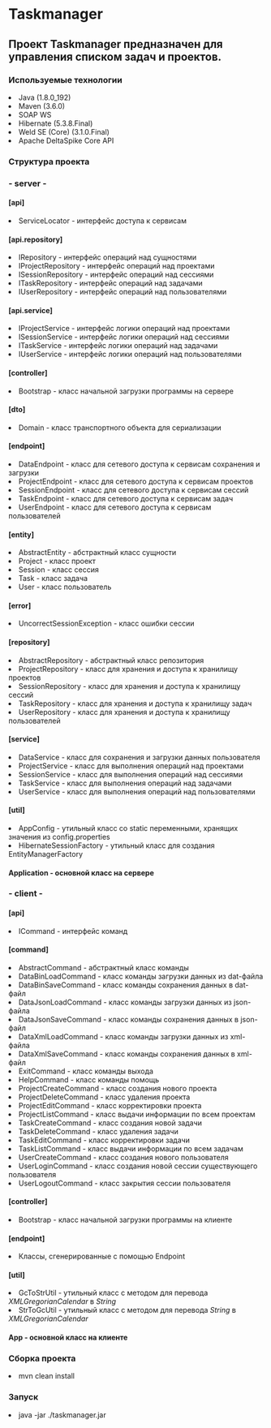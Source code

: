 <h1>Taskmanager</h1>

<h2>Проект Taskmanager предназначен для управления списком задач и проектов.</h2>

<h3>Используемые технологии</h3>

<li> Java (1.8.0_192)</li>

<li> Maven (3.6.0)</li>

<li> SOAP WS</li>

<li> Hibernate (5.3.8.Final)</li>

<li> Weld SE (Core) (3.1.0.Final)</li>

<li> Apache DeltaSpike Core API</li>

<h3>Структура проекта</h3>

<h3>- server -</h3>

<h4>[api]</h4>

<li> ServiceLocator - интерфейс доступа к сервисам</li>

<h4>[api.repository]</h4>

<li> IRepository - интерфейс операций над сущностями</li>

<li> IProjectRepository - интерфейс операций над проектами</li>

<li> ISessionRepository - интерфейс операций над сессиями</li>

<li> ITaskRepository - интерфейс операций над задачами</li>

<li> IUserRepository - интерфейс операций над пользователями</li>

<h4>[api.service]</h4>

<li> IProjectService - интерфейс логики операций над проектами</li>

<li> ISessionService - интерфейс логики операций над сессиями</li>

<li> ITaskService - интерфейс логики операций над задачами</li>

<li> IUserService - интерфейс логики операций над пользователями</li>

<h4>[controller]</h4>

<li> Bootstrap - класс начальной загрузки программы на сервере</li>

<h4>[dto]</h4>

<li> Domain - класс транспортного объекта для сериализации</li>

<h4>[endpoint]</h4>

<li> DataEndpoint - класс для сетевого доступа к сервисам сохранения и загрузки</li>

<li> ProjectEndpoint - класс для сетевого доступа к сервисам проектов</li>

<li> SessionEndpoint - класс для сетевого доступа к сервисам cессий</li>

<li> TaskEndpoint - класс для сетевого доступа к сервисам задач</li>

<li> UserEndpoint - класс для сетевого доступа к сервисам пользователей</li>

<h4>[entity]</h4>

<li> AbstractEntity - абстрактный класс сущности</li>

<li> Project - класс проект</li>

<li> Session - класс сессия</li>

<li> Task - класс задача</li>

<li> User - класс пользователь</li>

<h4>[error]</h4>

<li> UncorrectSessionException - класс ошибки сессии</li>

<h4>[repository]</h4>

<li> AbstractRepository - абстрактный класс репозитория</li>

<li> ProjectRepository - класс для хранения и доступа к хранилищу проектов</li>

<li> SessionRepository - класс для хранения и доступа к хранилищу сессий</li>

<li> TaskRepository - класс для хранения и доступа к хранилищу задач</li>

<li> UserRepository - класс для хранения и доступа к хранилищу пользователей</li>

<h4>[service]</h4>

<li> DataService - класс для сохранения и загрузки данных пользователя</li>

<li> ProjectService - класс для выполнения операций над проектами</li>

<li> SessionService - класс для выполнения операций над сессиями</li>

<li> TaskService - класс для выполнения операций над задачами</li>

<li> UserService - класс для выполнения операций над пользователями</li>

<h4>[util]</h4>

<li> AppConfig - утильный класс со static переменными, хранящих значения из config.properties</li>

<li> HibernateSessionFactory - утильный класс для создания EntityManagerFactory</li>

<h4>Application - основной класс на сервере</h4>

<h3>- client -</h3>

<h4>[api]</h4>

<li> ICommand - интерфейс команд</li>

<h4>[command]</h4>

<li> AbstractCommand - абстрактный класс команды</li>

<li> DataBinLoadCommand - класс команды загрузки данных из dat-файла</li>

<li> DataBinSaveCommand - класс команды сохранения данных в dat-файл</li>

<li> DataJsonLoadCommand - класс команды загрузки данных из json-файла</li>

<li> DataJsonSaveCommand - класс команды сохранения данных в json-файл</li>

<li> DataXmlLoadCommand - класс команды загрузки данных из xml-файла</li>

<li> DataXmlSaveCommand - класс команды сохранения данных в xml-файл</li>

<li> ExitCommand - класс команды выхода</li>

<li> HelpCommand - класс команды помощь</li>

<li> ProjectCreateCommand - класс создания нового проекта</li>

<li> ProjectDeleteCommand - класс удаления проекта</li>

<li> ProjectEditCommand - класс корректировки проекта</li>

<li> ProjectListCommand - класс выдачи информации по всем проектам</li>

<li> TaskCreateCommand - класс создания новой задачи</li>

<li> TaskDeleteCommand - класс удаления задачи</li>

<li> TaskEditCommand - класс корректировки задачи</li>

<li> TaskListCommand - класс выдачи информации по всем задачам</li>

<li> UserCreateCommand - класс создания нового пользователя</li>

<li> UserLoginCommand - класс создания новой сессии существующего пользователя</li>

<li> UserLogoutCommand - класс закрытия сессии пользователя</li>

<h4>[controller]</h4>

<li> Bootstrap - класс начальной загрузки программы на клиенте</li>

<h4>[endpoint]</h4>

<li> Классы, сгенерированные с помощью Endpoint</li>

<h4>[util]</h4>

<li> GcToStrUtil - утильный класс с методом для перевода <i>XMLGregorianCalendar</i> в <i>String</i></li>

<li> StrToGcUtil - утильный класс с методом для перевода <i>String</i> в <i>XMLGregorianCalendar</i></li>

<h4>App - основной класс на клиенте</h4>

<h3>Сборка проекта</h3>

<li> mvn clean install</li>

<h3>Запуск</h3>

<li> java -jar ./taskmanager.jar</li>